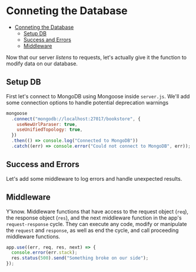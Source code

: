 # Conneting the Database

<!--toc:start-->

- [Conneting the Database](#conneting-the-database)
  - [Setup DB](#setup-db)
  - [Success and Errors](#success-and-errors)
  - [Middleware](#middleware)

<!--toc:end-->

Now that our server _listens_ to requests,
let's actually give it the function to modify data on our database.

## Setup DB

First let's connect to MongoDB using Mongoose inside `server.js`.
We'll add some connection options to handle potential deprecation warnings

```javascript
mongoose
  .connect("mongodb://localhost:27017/bookstore", {
    useNewUrlParaser: true,
    useUnifiedTopology: true,
  })
  .then(() => console.log("Connected to MongoDB"))
  .catch((err) => console.error("Could not connect to MongoDB", err));
```

## Success and Errors

Let's add some middleware to log errors and handle unexpected results.

## Middleware

Y'know.
Middleware functions that have access to the request object (`req`),
the response object (`res`),
and the next middleware function in the app's `request-response` cycle.
They can execute any code, modify or manipulate the `request` and `response`,
as well as end the cycle, and call proceeding middleware functions.

```javascript
app.use((err, req, res, next) => {
  console.error(err.stack);
  res.status(500).send("Something broke on our side");
});
```

